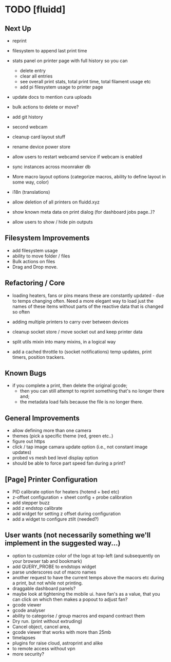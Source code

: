# TODO [fluidd]

## Next Up

- reprint
- filesystem to append last print time
- stats panel on printer page with full history so you can
  - delete entry
  - clear all entries
  - see overall print stats, total print time, total filament usage etc
  - add pi filesystem usage to printer page
- update docs to mention cura uploads

- bulk actions to delete or move?
- add git history
- second webcam

- cleanup card layout stuff
- rename device power store
- allow users to restart webcamd service if webcam is enabled
- sync instances across moonraker db
- More macro layout options (categorize macros, ability to define layout in some way, color)
- i18n (translations)

- allow deletion of all printers on fluidd.xyz
- show known meta data on print dialog (for dashboard jobs page..)?
- allow users to show / hide pin outputs

## Filesystem Improvements

- add filesystem usage
- ability to move folder / files
- Bulk actions on files
- Drag and Drop move.

## Refactoring / Core

- loading heaters, fans or pins means these are constantly updated - due to temps changing
  often. Need a more elegant way to load just the names of these items without parts of the
  reactive data that is changed so often

- adding multiple printers to carry over between devices
- cleanup socket store / move socket out and keep printer data
- split utils mixin into many mixins, in a logical way
- add a cached throttle to (socket notifications) temp updates, print timers, position trackers.

## Known Bugs

- if you complete a print, then delete the original gcode;
  - then you can still attempt to reprint something that's no longer there and;
  - the metadata load fails because the file is no longer there.

## General Improvements

- allow defining more than one camera
- themes (pick a specific theme (red, green etc..)
- figure out https
- click / tap image camara update option (i.e., not constant image updates)
- probed vs mesh bed level display option
- should be able to force part speed fan during a print?

## [Page] Printer Configuration

- PID calibrate option for heaters (hotend + bed etc)
- z-offset configuration + sheet config + probe calibration
- add stepper buzz
- add z endstop calibrate
- add widget for setting z offset during configuration
- add a widget to configure ztilt (needed?)

## User wants (not necessarily something we'll implement in the suggested way...)

- option to customize color of the logo at top-left (and subsequently on your browser tab and bookmark)
- add QUERY_PROBE to endstops widget
- parse underscores out of macro names
- another request to have the current temps above the macors etc during a print, but not while not printing.
- draggable dashboard panels?
- maybe look at tightening the mobile ui. have fan's as a value, that you can click
  on which then makes a popout to adjust fan?
- gcode viewer
- gcode analyser
- ability to categorise / group macros and expand contract them
- Dry run. (print without extruding)
- Cancel object, cancel area,
- gcode viewer that works with more than 25mb
- timelapses
- plugins for raise cloud, astroprint and alike
- to remote access without vpn
- more security?
